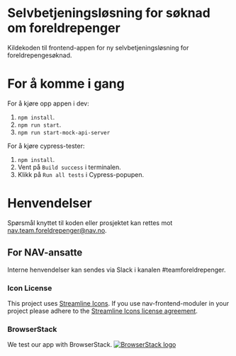# Selvbetjeningsløsning for søknad om foreldrepenger

Kildekoden til frontend-appen for ny selvbetjeningsløsning for foreldrepengesøknad.
 
# For å komme i gang

For å kjøre opp appen i dev:

1.  `npm install`.
2.  `npm run start`.
3.  `npm run start-mock-api-server`

For å kjøre cypress-tester:

1.  `npm install`.
2.  Vent på `Build success` i terminalen.
3.  Klikk på `Run all tests` i Cypress-popupen.

# Henvendelser

Spørsmål knyttet til koden eller prosjektet kan rettes mot nav.team.foreldrepenger@nav.no.

## For NAV-ansatte

Interne henvendelser kan sendes via Slack i kanalen #teamforeldrepenger.

### Icon License

This project uses [Streamline Icons](http://www.streamlineicons.com/). If you use nav-frontend-moduler in your project please adhere to the [Streamline Icons license agreement](http://www.streamlineicons.com/license.html).

### BrowserStack

We test our app with BrowserStack.
[![BrowserStack logo](./browserstack-logo-600x315.png)](https://www.browserstack.com/)
